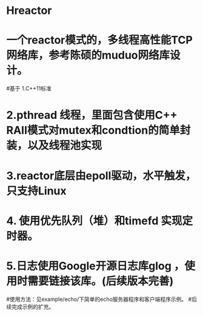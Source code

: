 # Hreactor
# 一个reactor模式的，多线程高性能TCP网络库，参考陈硕的muduo网络库设计。
#基于 1.C++11标准
#     2.pthread 线程，里面包含使用C++ RAII模式对mutex和condtion的简单封装，以及线程池实现
#     3.reactor底层由epoll驱动，水平触发，只支持Linux
#     4. 使用优先队列（堆）和timefd 实现定时器。
#     5.日志使用Google开源日志库glog ，使用时需要链接该库。(后续版本完善)
#使用方法：见example/echo/下简单的echo服务器程序和客户端程序示例。
#后续完成示例的扩充。 
